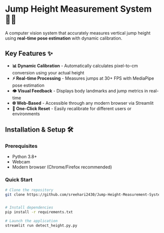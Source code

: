 # Jump Height Measurement System 🏀📏

A computer vision system that accurately measures vertical jump height using **real-time pose estimation** with dynamic calibration.

## Key Features ✨

- **📊 Dynamic Calibration** - Automatically calculates pixel-to-cm conversion using your actual height
- **⚡ Real-time Processing** - Measures jumps at 30+ FPS with MediaPipe pose estimation
- **👁️ Visual Feedback** - Displays body landmarks and jump metrics in real-time
- **🌐 Web-Based** - Accessible through any modern browser via Streamlit
- **🔄 One-Click Reset** - Easily recalibrate for different users or environments

## Installation & Setup 🛠️

### Prerequisites
- Python 3.8+
- Webcam
- Modern browser (Chrome/Firefox recommended)

### Quick Start
```bash
# Clone the repository
git clone https://github.com/sreehari2430/Jump-Height-Measurement-System.git


# Install dependencies
pip install -r requirements.txt

# Launch the application
streamlit run detect_height.py.py
